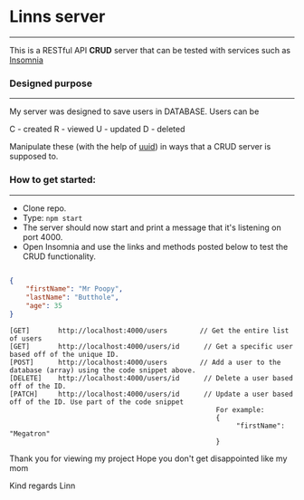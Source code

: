 # Linns server
---

This is a RESTful API
 **CRUD** server that can be tested with services such as [Insomnia](https://insomnia.rest/)

 ### Designed purpose  
---
My server was designed to save users in DATABASE. Users can be 

C - created
R - viewed
U - updated
D - deleted



Manipulate these (with the help of [uuid](https://www.npmjs.com/package/uuid)) in ways that a CRUD server is supposed to.


### How to get started:
---
- Clone repo.
- Type: ``` npm start ```
- The server should now start and print a message that it's listening on port 4000.
- Open Insomnia and use the links and methods posted below to test the CRUD functionality.  

```json  

{  
    "firstName": "Mr Poopy",
    "lastName": "Butthole",
    "age": 35
}  

```

```  
[GET]       http://localhost:4000/users        // Get the entire list of users
[GET]       http://localhost:4000/users/id      // Get a specific user based off of the unique ID.
[POST]      http://localhost:4000/users        // Add a user to the database (array) using the code snippet above.
[DELETE]    http://localhost:4000/users/id      // Delete a user based off of the ID.
[PATCH]     http://localhost:4000/users/id      // Update a user based off of the ID. Use part of the code snippet
                                                   For example:
                                                   {
                                                        "firstName": "Megatron"
                                                   }
```


Thank you for viewing my project
Hope you don't get disappointed like my mom

Kind regards
Linn